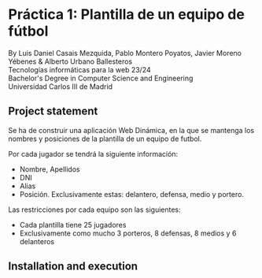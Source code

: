 # Práctica 1: Plantilla de un equipo de fútbol
By Luis Daniel Casais Mezquida, Pablo Montero Poyatos, Javier Moreno Yébenes & Alberto Urbano Ballesteros  
Tecnologías informáticas para la web 23/24  
Bachelor's Degree in Computer Science and Engineering  
Universidad Carlos III de Madrid


## Project statement
Se ha de construir una aplicación Web Dinámica, en la que se mantenga los nombres y posiciones de la plantilla de un equipo de futbol.

Por cada jugador se tendrá la siguiente información:
- Nombre, Apellidos
- DNI
- Alias
- Posición. Exclusivamente estas: delantero, defensa, medio y portero.

Las restricciones por cada equipo son las siguientes:
- Cada plantilla tiene 25 jugadores
- Exclusivamente como mucho 3 porteros, 8 defensas, 8 medios y 6 delanteros



## Installation and execution


